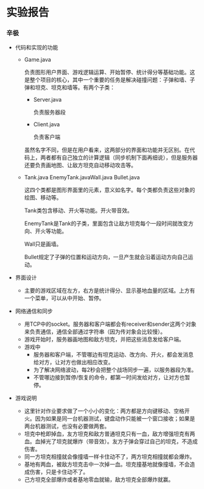 # 实验报告

### 辛极

*   代码和实现的功能

    *   Game.java

        负责图形用户界面、游戏逻辑运算、开始暂停、统计得分等基础功能。这是整个项目的核心，其中一个重要的任务是解决碰撞问题：子弹和墙、子弹和坦克、坦克和墙等。有两个子类：

        *   Server.java

            负责服务器段

        *   Client.java

            负责客户端

        虽然名字不同，但是在用户看来，这两部分的界面和功能并无区别。在代码上，两者都有自己独立的计算逻辑（同步机制下面再细说），但是服务器还要负责画地图、让敌方坦克自动移动攻击等。

    *   Tank.java EnemyTank.javaWall.java Bullet.java

        这四个类都是图形界面里的元素，意义如名字。每个类都负责这些对象的绘图、移动等。

        Tank类包含移动、开火等功能。开火带音效。

        EnemyTank是Tank的子类，里面包含让敌方坦克每个一段时间就改变方向、开火等功能。

        Wall只是画墙。

        Bullet规定了子弹的位置和运动方向，一旦产生就会沿着运动方向自己运动。

*   界面设计

    *   主要的游戏区域在左方，右方是统计得分、显示基地血量的区域。上方有一个菜单，可以从中开始、暂停。

*   网络通信和同步

    *   用TCP中的socket。服务器和客户端都会有receiver和sender这两个对象来负责通信，通信全部通过字符串（因为传对象会比较慢）。
    *   游戏开始时，服务器画地图和敌方坦克，并把这些消息发给客户端。
    *   游戏中
        *   服务器和客户端，不管哪边有坦克运动、改方向、开火，都会发消息给对方，让对方也做出相应改变。
        *   为了解决网络波动，每2秒会把整个战场同步一遍，以服务器段为准。
        *   不管哪边接到暂停/恢复的命令，都第一时间发给对方，让对方也暂停。

*   游戏说明

    *   这里针对作业要求做了一个小小的变化：两方都是方向键移动、空格开火。因为如果是同一台机器测试，键盘动作只能被一个窗口接收；如果是两台机器测试，也没有必要做两套。
    *   坦克中枪即掉血，友方坦克和敌方普通坦克只有一血，敌方增强坦克有两血。血掉光了坦克就爆炸（带音效）。友方子弹会穿过自己的坦克，不造成伤害。
    *   同一方坦克相撞就会像撞墙一样卡住动不了，两方坦克相撞就都会爆炸。
    *   基地有两血，被敌方坦克击中一次掉一血。坦克撞基地就像撞墙，不会造成伤害，只是卡住动不了。
    *   己方坦克全部爆炸或者基地零血就输，敌方坦克全部爆炸就赢。